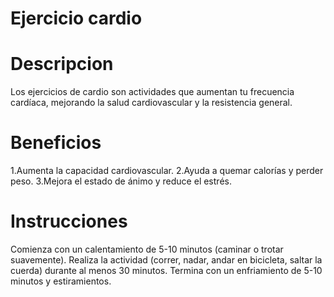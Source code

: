 # Ejercicio cardio

# Descripcion
Los ejercicios de cardio son actividades que aumentan tu frecuencia cardíaca, mejorando la salud cardiovascular y la resistencia general.

# Beneficios
1.Aumenta la capacidad cardiovascular.
2.Ayuda a quemar calorías y perder peso.
3.Mejora el estado de ánimo y reduce el estrés.

# Instrucciones
Comienza con un calentamiento de 5-10 minutos (caminar o trotar suavemente).
Realiza la actividad (correr, nadar, andar en bicicleta, saltar la cuerda) durante al menos 30 minutos.
Termina con un enfriamiento de 5-10 minutos y estiramientos.


